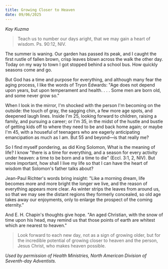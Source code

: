 ```yaml
---
title: Growing Closer to Heaven
date: 09/06/2025
---
```


_Kay Kuzma_

> <p></p>
> Teach us to number our days aright, that we may gain a heart of wisdom. Ps. 90:12, NIV.

The summer is waning. Our garden has passed its peak, and I caught the first rustle of fallen brown, crisp leaves blown across the walk the other day. Today on my way to town I got stopped behind a school bus. How quickly seasons come and go.

But God has a time and purpose for everything, and although many fear the aging process, I like the words of Tryon Edwards: "Age does not depend upon years, but upon temperament and health. . . . Some men are born old, and some never grow so."

When I look in the mirror, I'm shocked with the person I'm becoming on the outside: the touch of gray, the sagging chin, a few more age spots, and deepened laugh lines. Inside I'm 25, looking forward to children, raising a family, and pursuing a career; or I'm 35, in the midst of the hustle and bustle of getting kids off to where they need to be and back home again; or maybe I'm 45, with a houseful of teenagers who are eagerly anticipating emancipation as much as I am. But 55 and beyond—is that really me?

So I find myself pondering, as did King Solomon, What is the meaning of life? I know "there is a time for everything, and a season for every activity under heaven: a time to be born and a time to die" (Eccl. 3:1, 2, NIV). But more important, how shall I live my life so that I can have the heart of wisdom that Solomon's father talks about?

Jean-Paul Richter's words bring insight: "Like a morning dream, life becomes more and more bright the longer we live, and the reason of everything appears more clear. As winter strips the leaves from around us, so that we may see the distant regions they formerly concealed, so old age takes away our enjoyments, only to enlarge the prospect of the coming eternity."

And E. H. Chapin's thoughts give hope. "An aged Christian, with the snow of time upon his head, may remind us that those points of earth are whitest which are nearest to heaven."

> <callout></callout>
> Look forward to each new day, not as a sign of growing older, but for the incredible potential of growing closer to heaven and the person, Jesus Christ, who makes heaven possible.

_Used by permission of Health Ministries, North American Division of Seventh-day Adventists._
